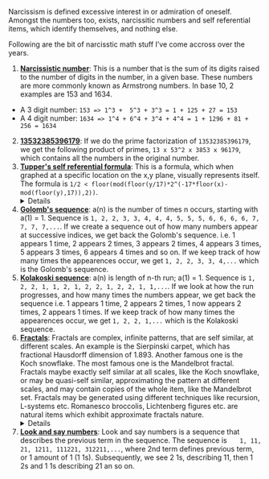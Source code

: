 Narcissism is defined excessive interest in or admiration of oneself. Amongst the numbers too, exists, narcissitic numbers and self referential items, which identify themselves, and nothing else.

Following are the bit of narcisstic math stuff I’ve come accross over the years.

1. [**Narcissistic number**](https://oeis.org/A005188): This is a number that is the sum of its digits raised to the number of digits in the number, in a given base. These numbers are more commonly known as Armstrong numbers. In base 10, 2 examples are 153 and 1634.
  * A 3 digit number: ```153 => 1^3 +  5^3 + 3^3 = 1 + 125 + 27 = 153```
  * A 4 digit number: ```1634 => 1^4 + 6^4 + 3^4 + 4^4 = 1 + 1296 + 81 + 256 = 1634```

2. [**13532385396179**](https://oeis.org/A195264): If we do the prime factorization of ```13532385396179```, we get the following product of primes, ```13 x 53^2 x 3853 x 96179```, which contains all the numbers in the original number.
3. [**Tupper's self referential formula**](https://en.wikipedia.org/wiki/Tupper%27s_self-referential_formula): This is a formula, which when graphed at a specific location on the x,y plane, visually represents itself. The formula is ```1/2 < floor(mod(floor(y/17)*2^(-17*floor(x)-mod(floor(y),17)),2))```.<details>![image](https://user-images.githubusercontent.com/23431812/125192922-b15b6d80-e267-11eb-9686-1a948e5be147.png) Generated using tool available [here](https://tuppers-formula.ovh/).</details>
4. [**Golomb's sequence**](https://oeis.org/A001462):  a(n) is the number of times n occurs, starting with a(1) = 1. Sequence is ```1, 2, 2, 3, 3, 4, 4, 4, 5, 5, 5, 6, 6, 6, 6, 7, 7, 7, 7,...```. If we create a sequence out of how many numbers appear at successive indices, we get back the Golomb's sequence. i.e. 1 appears 1 time, 2 appears 2 times, 3 appears 2 times, 4 appears 3 times, 5 appears 3 times, 6 appears 4 times and so on. If we keep track of how many times the appearences occur, we get ```1, 2, 2, 3, 3, 4,...``` which is the Golomb's sequence.
5. [**Kolakoski sequence**](https://oeis.org/A000002): a(n) is length of n-th run; a(1) = 1. Sequence is ```1, 2, 2, 1, 1, 2, 1, 2, 2, 1, 2, 2, 1, 1,...```. If we look at how the run progresses, and how many times the numbers appear, we get back the sequence i.e. 1 appears 1 time, 2 appears 2 times, 1 now appears 2 times, 2 appears 1 times. If we keep track of how many times the appearences occur, we get ```1, 2, 2, 1,...``` which is the Kolakoski sequence.
6. [**Fractals**](https://en.wikipedia.org/wiki/Fractal): Fractals are complex, infinite patterns, that are self similar, at different scales. An example is the Sierpinski carpet, which has fractional Hausdorff dimension of 1.893. Another famous one is the Koch snowflake. The most famous one is the Mandelbrot fractal. Fractals maybe exactly self similar at all scales, like the Koch snowflake, or may be quasi-self similar, approximating the pattern at different scales, and may contain copies of the whole item, like the Mandelbrot set. Fractals may be generated using different techniques like recursion, L-systems etc. Romanesco broccolis, Lichtenberg figures etc. are natural items which exhibit approximate fractals nature.<details>Mandelbrot set generated using tool available [here](http://usefuljs.net/fractals/): 
![image](https://user-images.githubusercontent.com/23431812/125193979-e28a6c80-e26c-11eb-8c91-a92644c558c9.png)</details>
7. [**Look and say numbers**](https://oeis.org/A005150): Look and say numbers is a sequence that describes the previous term in the sequence. The sequence is ```	1, 11, 21, 1211, 111221, 312211,...```, where 2nd term defines previous term, or 1 amount of 1 (1 1s). Subsequently, we see 2 1s, describing 11, then 1 2s and 1 1s describing 21 an so on.
